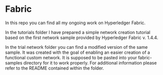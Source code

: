 # Fabric

In this repo you can find all my ongoing work on Hyperledger Fabric.

In the tutorials folder I have prepared a simple network creation tutorial based on the first network sample provided by Hyperledger Fabric v. 1.4.4. 

In the trial network folder you can find a modified version of the same sample. It was created with the goal of enabling an easier creation of a functional custom network. It is supposed to be pasted into your fabric-samples directory for it to work properly. For additional information please refer to the README contained within the folder.
